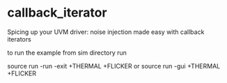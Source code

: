 # callback_iterator
Spicing up your UVM driver: noise injection made easy with callback iterators

to run the example from sim directory run

source run -run -exit +THERMAL +FLICKER
or
source run -gui +THERMAL +FLICKER

